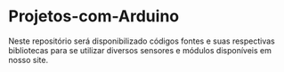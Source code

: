# Projetos-com-Arduino
Neste repositório será disponibilizado códigos fontes e suas respectivas bibliotecas para se utilizar diversos sensores e módulos disponíveis em nosso site.
